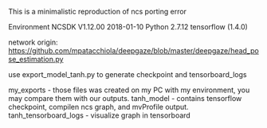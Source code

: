 This is a minimalistic reproduction of ncs porting error

Environment
NCSDK V1.12.00 2018-01-10
Python 2.7.12
tensorflow (1.4.0)

network origin: https://github.com/mpatacchiola/deepgaze/blob/master/deepgaze/head_pose_estimation.py

use export_model_tanh.py to generate checkpoint and tensorboard_logs

my_exports - those files was created on my PC with my environment, you may compare them with our outputs.
tanh_model - contains tensorflow checkpoint, compilen ncs graph, and mvProfile output.
tanh_tensorboard_logs - visualize graph in tensorboard
